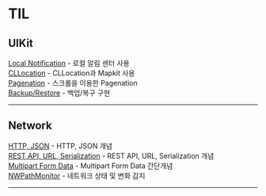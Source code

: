 # TIL

## UIKit

[Local Notification](TIL/Local_Notification.md) - 로컬 알림 센터 사용  
[CLLocation](TIL/CLLocation.md) - CLLocation과 Mapkit 사용  
[Pagenation](TIL/Pagenation.md) - 스크롤을 이용한 Pagenation  
[Backup/Restore](TIL/Backup_Restore) - 백업/복구 구현  

---

## Network

[HTTP, JSON](TIL/HTTP_JSON.md) - HTTP, JSON 개념  
[REST API, URL, Serialization](TIL/RESTAPI_URL_Serialization.md) - REST API, URL, Serialization 개념  
[Multipart Form Data](TIL/Multipart_Form_Data.md) - Multipart Form Data 간단개념  
[NWPathMonitor](TIL/NWPathMonitor.md) - 네트워크 상태 및 변화 감지  

---